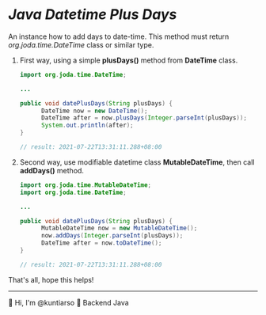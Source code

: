 # *Java Datetime Plus Days*

An instance how to add days to date-time. This method must return *org.joda.time.DateTime* class or similar type.

1. First way, using a simple **plusDays()** method from **DateTime** class.

   ```java
   import org.joda.time.DateTime;
   
   ...
   
   public void datePlusDays(String plusDays) {
         DateTime now = new DateTime();
         DateTime after = now.plusDays(Integer.parseInt(plusDays));
         System.out.println(after);
   }
   
   // result: 2021-07-22T13:31:11.288+08:00
   ```

2. Second way, use modifiable datetime class **MutableDateTime**, then call **addDays()** method.

   ```java
   import org.joda.time.MutableDateTime;
   import org.joda.time.DateTime;
   
   ...
   
   public void datePlusDays(String plusDays) {
         MutableDateTime now = new MutableDateTime();
         now.addDays(Integer.parseInt(plusDays));
         DateTime after = now.toDateTime();    
   }
   
   // result: 2021-07-22T13:31:11.288+08:00
   ```

That's all, hope this helps!

------

:wave: Hi, I'm @kuntiarso	:seedling: Backend Java



